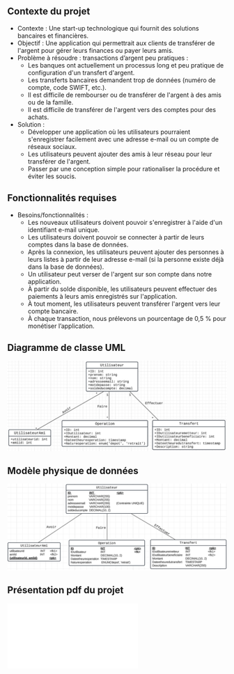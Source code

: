 ## Contexte du projet

- Contexte : Une start-up technologique qui fournit des solutions bancaires et financières.
- Objectif : Une application qui permettrait aux clients de transférer de l'argent pour gérer leurs finances ou payer leurs amis.
- Problème à résoudre : transactions d’argent peu pratiques :
  - Les banques ont actuellement un processus long et peu pratique de configuration d'un transfert d'argent.
  - Les transferts bancaires demandent trop de données (numéro de compte, code SWIFT, etc.).
  - Il est difficile de rembourser ou de transférer de l'argent à des amis ou de la famille.
  - Il est difficile de transférer de l'argent vers des comptes pour des achats.
- Solution :
  - Développer une application où les utilisateurs pourraient s'enregistrer facilement avec une adresse e-mail ou un compte de réseaux sociaux.
  - Les utilisateurs peuvent ajouter des amis à leur réseau pour leur transférer de l'argent.
  - Passer par une conception simple pour rationaliser la procédure et éviter les soucis.

## Fonctionnalités requises

- Besoins/fonctionnalités :
  - Les nouveaux utilisateurs doivent pouvoir s'enregistrer à l'aide d'un identifiant e-mail unique.
  - Les utilisateurs doivent pouvoir se connecter à partir de leurs comptes dans la base de données.
  - Après la connexion, les utilisateurs peuvent ajouter des personnes à leurs listes à partir de leur adresse e-mail (si la personne existe déjà dans la base de données).
  - Un utilisateur peut verser de l'argent sur son compte dans notre application.
  - À partir du solde disponible, les utilisateurs peuvent effectuer des paiements à leurs amis enregistrés sur l'application.
  - À tout moment, les utilisateurs peuvent transférer l'argent vers leur compte bancaire.
  - À chaque transaction, nous prélevons un pourcentage de 0,5 % pour monétiser l’application.

## Diagramme de classe UML

![Diagramme de classe UML](Readme/uml.png)

##  Modèle physique de données

![Modèle physique de données](Readme/physique.png)

##  Présentation pdf du projet
![Voir la présentation](Readme/presentation.pdf)
